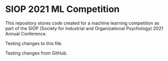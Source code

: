 # SIOP 2021 ML Competition

This repository stores code created for a machine learning competition as part of the SIOP (Society for Industrial and Organizational Psychology) 2021 Annual Conference.

Testing changes to this file.

Testing changes from GitHub.
